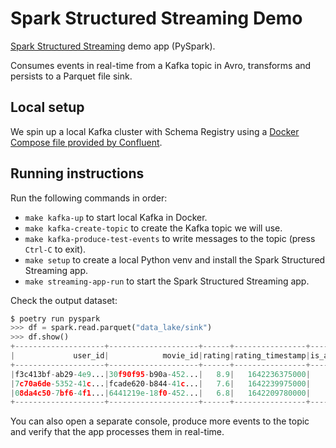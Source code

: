 # Spark Structured Streaming Demo
[Spark Structured Streaming](https://spark.apache.org/docs/latest/structured-streaming-programming-guide.html) demo app (PySpark).

Consumes events in real-time from a Kafka topic in Avro, transforms and persists to a Parquet file sink.

## Local setup
We spin up a local Kafka cluster with Schema Registry using a [Docker Compose file provided by Confluent](https://developer.confluent.io/tutorials/kafka-console-consumer-producer-avro/kafka.html#get-confluent-platform).

## Running instructions
Run the following commands in order:
* `make kafka-up` to start local Kafka in Docker.
* `make kafka-create-topic` to create the Kafka topic we will use.
* `make kafka-produce-test-events` to write messages to the topic (press `Ctrl-C` to exit).
* `make setup` to create a local Python venv and install the Spark Structured Streaming app.
* `make streaming-app-run` to start the Spark Structured Streaming app.

Check the output dataset:

```python
$ poetry run pyspark
>>> df = spark.read.parquet("data_lake/sink")
>>> df.show()                                                                   
+--------------------+--------------------+------+----------------+-----------+
|             user_id|            movie_id|rating|rating_timestamp|is_approved|
+--------------------+--------------------+------+----------------+-----------+
|f3c413bf-ab29-4e9...|30f90f95-b90a-452...|   8.9|   1642236375000|       true|
|7c70a6de-5352-41c...|fcade620-b844-41c...|   7.6|   1642239975000|       true|
|08da4c50-7bf6-4f1...|6441219e-18f0-452...|   6.8|   1642209780000|      false|
+--------------------+--------------------+------+----------------+-----------+
```


You can also open a separate console, produce more events to the topic and verify that the app processes them in real-time.
